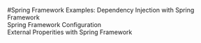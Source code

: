 #Spring Framework Examples:
Dependency Injection with Spring Framework \
Spring Framework Configuration \
External Properities with Spring Framework 
